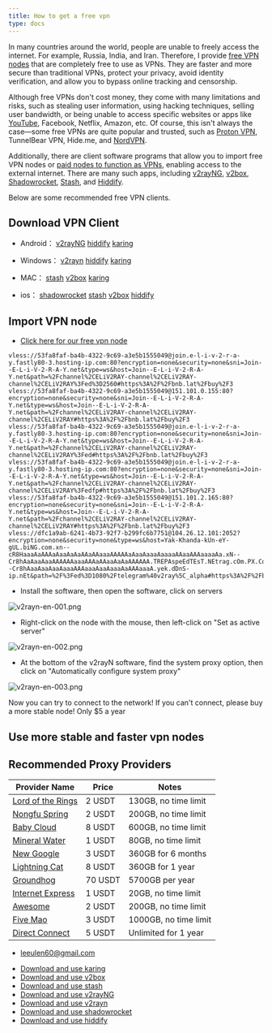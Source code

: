 ```yaml
---
title: How to get a free vpn
type: docs
---
```


In many countries around the world, people are unable to freely access the internet. For example, Russia, India, and Iran. Therefore, I provide [free VPN nodes](https://getfreevpn.info/docs/How-to-use/Get-free-VPN-node/) that are completely free to use as VPNs. They are faster and more secure than traditional VPNs, protect your privacy, avoid identity verification, and allow you to bypass online tracking and censorship.

Although free VPNs don't cost money, they come with many limitations and risks, such as stealing user information, using hacking techniques, selling user bandwidth, or being unable to access specific websites or apps like [YouTube](https://www.youtube.com/), Facebook, Netflix, Amazon, etc. Of course, this isn't always the case—some free VPNs are quite popular and trusted, such as [Proton VPN](https://protonvpn.com/), TunnelBear VPN, Hide.me, and [NordVPN](https://nordvpn.com/).

Additionally, there are client software programs that allow you to import free VPN nodes or [paid nodes to function as VPNs](https://bnb.lat/buy/1), enabling access to the external internet. There are many such apps, including [v2rayNG](https://github.com/2dust/v2rayNG), [v2box](https://v2box.pro/), [Shadowrocket](https://apps.apple.com/us/app/shadowrocket/id932747118), [Stash](https://apps.apple.com/us/app/stash-rule-based-proxy/id1596063349), and [Hiddify](https://hiddify.me/).

Below are some recommended free VPN clients.


## Download VPN Client

- Android：   [v2rayNG](https://getfreevpn.info/docs/How-to-use/Download-and-use-v2rayNG/)         [hiddify](https://getfreevpn.info/docs/How-to-use/Download-and-use-hiddify/)    [karing](https://getfreevpn.info/docs/How-to-use/Download-and-use-karing/)

- Windows：  [v2rayn](https://getfreevpn.info/docs/How-to-use/Download-and-use-v2rayn/)        [hiddify](https://getfreevpn.info/docs/How-to-use/Download-and-use-hiddify/)     [karing](https://getfreevpn.info/docs/How-to-use/Download-and-use-karing/)

- MAC：        [stash](https://getfreevpn.info/docs/How-to-use/Download-and-use-stash/)           [v2box](https://getfreevpn.info/docs/How-to-use/Download-and-use-v2box/)        [karing](https://getfreevpn.info/docs/How-to-use/Download-and-use-karing/)

- ios：    [shadowrocket](https://getfreevpn.info/docs/How-to-use/Download-and-use-shadowrocket/)     [stash](https://getfreevpn.info/docs/How-to-use/Download-and-use-stash/)        [v2box](https://getfreevpn.info/docs/How-to-use/Download-and-use-v2box/)   [hiddify](https://getfreevpn.info/docs/How-to-use/Download-and-use-hiddify/)

## Import VPN node

- [Click here for our free vpn node](https://getfreevpn.info/docs/How-to-use/Get-free-VPN-node/)

```
vless://53fa8faf-ba4b-4322-9c69-a3e5b1555049@join.e-l-i-v-2-r-a-y.fastly80-3.hosting-ip.com:80?encryption=none&security=none&sni=Join--E-L-i-V-2-R-A-Y.net&type=ws&host=Join--E-L-i-V-2-R-A-Y.net&path=%2Fchannel%2CELiV2RAY-channel%2CELiV2RAY-channel%2CELiV2RAY%3Fed%3D2560#https%3A%2F%2Fbnb.lat%2Fbuy%2F3
vless://53fa8faf-ba4b-4322-9c69-a3e5b1555049@151.101.0.155:80?encryption=none&security=none&sni=Join--E-L-i-V-2-R-A-Y.net&type=ws&host=Join--E-L-i-V-2-R-A-Y.net&path=%2Fchannel%2CELiV2RAY-channel%2CELiV2RAY-channel%2CELiV2RAY#https%3A%2F%2Fbnb.lat%2Fbuy%2F3
vless://53fa8faf-ba4b-4322-9c69-a3e5b1555049@join.e-l-i-v-2-r-a-y.fastly80-3.hosting-ip.com:80?encryption=none&security=none&sni=Join--E-L-i-V-2-R-A-Y.net&type=ws&host=Join--E-L-i-V-2-R-A-Y.net&path=%2Fchannel%2CELiV2RAY-channel%2CELiV2RAY-channel%2CELiV2RAY%3Fed#https%3A%2F%2Fbnb.lat%2Fbuy%2F3
vless://53fa8faf-ba4b-4322-9c69-a3e5b1555049@join.e-l-i-v-2-r-a-y.fastly80-3.hosting-ip.com:80?encryption=none&security=none&sni=Join--E-L-i-V-2-R-A-Y.net&type=ws&host=Join--E-L-i-V-2-R-A-Y.net&path=%2Fchannel%2CELiV2RAY-channel%2CELiV2RAY-channel%2CELiV2RAY%3Fedfp#https%3A%2F%2Fbnb.lat%2Fbuy%2F3
vless://53fa8faf-ba4b-4322-9c69-a3e5b1555049@151.101.2.165:80?encryption=none&security=none&sni=Join--E-L-i-V-2-R-A-Y.net&type=ws&host=Join--E-L-i-V-2-R-A-Y.net&path=%2Fchannel%2CELiV2RAY-channel%2CELiV2RAY-channel%2CELiV2RAY#https%3A%2F%2Fbnb.lat%2Fbuy%2F3
vless://dfc1a9ab-6241-4b73-92f7-b299fc6b7751@104.26.12.101:2052?encryption=none&security=none&type=ws&host=Yak-Khanda-kUn-eY-gUL.biNG.com.xn--cR8HaaaAaAAAaAaaAaAaAAaAAaaaAAAAAaAaaAaaaAaaaaAAaaAAAaaaaAa.xN--Cr8hAaAaaAaaAAAAAAaaaAAAaAAaaAaAaAAAAAA.TREPAspeEdTEsT.NEtrag.cOm.PX.Com.sh017.IR.XN--Cr8hAaaAaaAaaAaaaAAAaaaAaaAaaaAaAAAaaaA.yek.dDnS-ip.nEt&path=%2F%3Fed%3D1080%2Ftelegram%40v2ray%5C_alpha#https%3A%2F%2Fbnb.lat%2Fbuy%2F3
```

- Install the software, then open the software, click on servers

![v2rayn-en-001.png](https://getfreevpn.info/img/v2rayn-en-001.png)

- Right-click on the node with the mouse, then left-click on "Set as active server"

![v2rayn-en-002.png](https://getfreevpn.info/img/v2rayn-en-002.png)

- At the bottom of the v2rayN software, find the system proxy option, then click on "Automatically configure system proxy"

![v2rayn-en-003.png](https://getfreevpn.info/img/v2rayn-en-003.png)

Now you can try to connect to the network! If you can't connect, please buy a more stable node! Only $5 a year

## Use more stable and faster vpn nodes

## Recommended Proxy Providers

| Provider Name                                                              | Price  | Notes                 |
| -------------------------------------------------------------------------- | ------ | --------------------- |
| [Lord of the Rings](https://www.mojie.me/#/register?code=BpCuERz0)         | 2 USDT    | 130GB, no time limit  |
| [Nongfu Spring](https://www.nfsq.us/#/register?code=i1fXTMYk)              | 2 USDT    | 200GB, no time limit  |
| [Baby Cloud](https://web1.bby011.com/#/register?code=8xTTMr2f)             | 8 USDT    | 600GB, no time limit  |
| [Mineral Water](https://5ldpe1hbmgj4ryv9.600mlt.cc/register?code=noYz548c) | 1 USDT    | 80GB, no time limit   |
| [New Google](https://xingoogle0.cc/auth/register?code=in46IT)              | 3 USDT    | 360GB for 6 months    |
| [Lightning Cat](https://webinv02.sc-aff.cc/auth/register?code=ZqlwT1UL)    | 8 USDT    | 360GB for 1 year      |
| [Groundhog](https://tuboshu.io/auth/register?code=6ulsZW)                  | 70 USDT   | 5700GB per year       |
| [Internet Express](https://wjkc66.vip?c=REZUOC)                            | 1 USDT     | 20GB, no time limit   |
| [Awesome](https://6.66jc.top/#/login?code=sT9kLfc6)                        | 2 USDT    | 200GB, no time limit  |
| [Five Mao](https://www.freebb.me/#/register?code=HNjWYnFT)                 | 3 USDT    | 1000GB, no time limit |
| [Direct Connect](https://bnb.lat/buy/3)                                    | 5 USDT | Unlimited for 1 year  |

* [leeulen60@gmail.com](mailto:leeulen60@gmail.com)

- [Download and use karing](https://getfreevpn.info/docs/How-to-use/Download-and-use-karing/)
- [Download and use v2box](https://getfreevpn.info/docs/How-to-use/Download-and-use-v2box/)
- [Download and use stash](https://getfreevpn.info/docs/How-to-use/Download-and-use-stash/)
- [Download and use v2rayNG](https://getfreevpn.info/docs/How-to-use/Download-and-use-v2rayNG/)
- [Download and use v2rayn](https://getfreevpn.info/docs/How-to-use/Download-and-use-v2rayn/)
- [Download and use shadowrocket](https://getfreevpn.info/docs/How-to-use/Download-and-use-shadowrocket/)
- [Download and use hiddify](https://getfreevpn.info/docs/How-to-use/Download-and-use-hiddify/)


